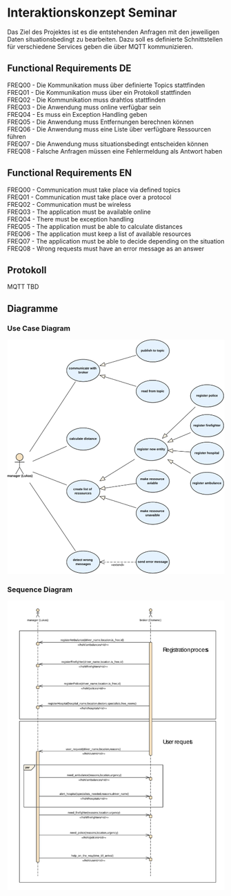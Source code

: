 # Interaktionskonzept Seminar
Das Ziel des Projektes ist es die entstehenden Anfragen mit den jeweiligen Daten situationsbedingt zu bearbeiten. Dazu soll es definierte Schnittstellen für verschiedene Services geben die über MQTT kommunizieren.

## Functional Requirements DE
FREQ00 - Die Kommunikation muss über definierte Topics stattfinden <br/>
FREQ01 - Die Kommunikation muss über ein Protokoll stattfinden <br/>
FREQ02 - Die Kommunikation muss drahtlos stattfinden <br/>
FREQ03 - Die Anwendung muss online verfügbar sein <br/>
FREQ04 - Es muss ein Exception Handling geben </br>
FREQ05 - Die Anwendung muss Entfernungen berechnen können </br>
FREQ06 - Die Anwendung muss eine Liste über verfügbare Ressourcen führen </br>
FREQ07 - Die Anwendung muss situationsbedingt entscheiden können </br>
FREQ08 - Falsche Anfragen müssen eine Fehlermeldung als Antwort haben </br>

## Functional Requirements EN
FREQ00 - Communication must take place via defined topics <br/>
FREQ01 - Communication must take place over a protocol <br/>
FREQ02 - Communication must be wireless <br/>
FREQ03 - The application must be available online <br/>
FREQ04 - There must be exception handling </br>
FREQ05 - The application must be able to calculate distances </br>
FREQ06 - The application must keep a list of available resources </br>
FREQ07 - The application must be able to decide depending on the situation </br>
FREQ08 - Wrong requests must have an error message as an answer </br>

## Protokoll
MQTT TBD<br/>


## Diagramme
### Use Case Diagram

![useCasePicutre](/Doku/Diagramme/usecase_svg.svg)

### Sequence Diagram
![SequnceDiagram](/Doku/Diagramme/sequence_svg.svg)


